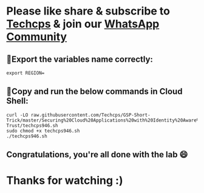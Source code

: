 

# Please like share & subscribe to [Techcps](https://www.youtube.com/@techcps) & join our [WhatsApp Community](https://whatsapp.com/channel/0029Va9nne147XeIFkXYv71A)

## 🚨Export the variables name correctly:
```
export REGION=
```

## 🚨Copy and run the below commands in Cloud Shell:
```
curl -LO raw.githubusercontent.com/Techcps/GSP-Short-Trick/master/Securing%20Cloud%20Applications%20with%20Identity%20Aware%20Proxy%20IAP%20using%20Zero-Trust/techcps946.sh
sudo chmod +x techcps946.sh
./techcps946.sh
```


## Congratulations, you're all done with the lab 😄

# Thanks for watching :)
